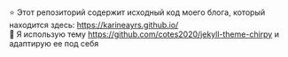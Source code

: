 ⭐ Этот репозиторий содержит исходный код моего блога, который находится здесь: https://karineayrs.github.io/ <br>
:milky_way: Я использую тему https://github.com/cotes2020/jekyll-theme-chirpy и адаптирую ее под себя
